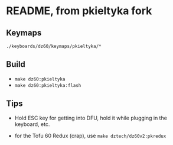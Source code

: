 README, from pkieltyka fork
===========================

## Keymaps

`./keyboards/dz60/keymaps/pkieltyka/*`


## Build

* `make dz60:pkieltyka`
* `make dz60:pkieltyka:flash`

## Tips

* Hold ESC key for getting into DFU, hold it while plugging in the keyboard, etc.

* for the Tofu 60 Redux (crap), use `make dztech/dz60v2:pkredux`
